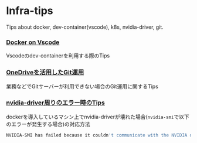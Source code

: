 # Infra-tips
Tips about docker, dev-container(vscode), k8s, nvidia-driver, git.

### [Docker on Vscode](https://renya-kujirada.github.io/Infra-tips/tips_dev-container.html)

Vscodeのdev-containerを利用する際のTips

### [OneDriveを活用したGit運用](https://github.com/Renya-Kujirada/Infra-tips/blob/main/tips_git.md)

業務などでGitサーバーが利用できない場合のGit運用に関するTips

### [nvidia-driver周りのエラー時のTips](https://github.com/Renya-Kujirada/Infra-tips/blob/main/tips_nvidia_driver.md)

dockerを導入しているマシン上でnvidia-driverが壊れた場合(`nvidia-smi`で以下のエラーが発生する場合)の対応方法

```sh
NVIDIA-SMI has failed because it couldn't communicate with the NVIDIA driver. Make sure that the latest NVIDIA driver is installed and running.
```
